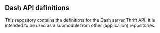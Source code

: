 Dash API definitions
-------------------------

This repository contains the definitions for the Dash
server Thrift API. It is intended to be used as a submodule
from other (application) repositories.
